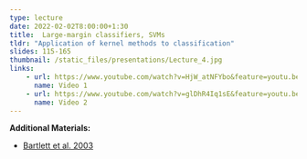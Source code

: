 ```yaml
---
type: lecture
date: 2022-02-02T8:00:00+1:30
title:  Large-margin classifiers, SVMs
tldr: "Application of kernel methods to classification"
slides: 115-165
thumbnail: /static_files/presentations/Lecture_4.jpg
links: 
    - url: https://www.youtube.com/watch?v=HjW_atNFYbo&feature=youtu.be
      name: Video 1
    - url: https://www.youtube.com/watch?v=glDhR4Iq1sE&feature=youtu.be
      name: Video 2
---
```

**Additional Materials:**
- [Bartlett et al. 2003](/static_files/materials/barlett.pdf)

